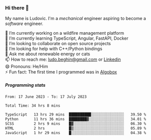 ### Hi there 👋

My name is Ludovic. I'm a *mechanical* engineer aspiring to become a *software* engineer.

 🔭 I’m currently working on a wildfire management platform<br/>
 🌱 I’m currently learning TypeScript, Angular, FastAPI, Docker<br/>
 👯 I’m looking to collaborate on open source projects<br/>
 🤔 I’m looking for help with C++/Python bindings<br/>
 💬 Ask me about renewable energy or cats<br/>
 📫 How to reach me: ludo.beghin@gmail.com or [Linkedin](https://www.linkedin.com/in/ludovic-beghin/)<br/>
 😄 Pronouns: He/Him<br/>
 ⚡ Fun fact: The first time I programmed was in [Algobox](https://fr.wikipedia.org/wiki/Algobox)<br/>

##### Programming stats
<!--START_SECTION:waka-->

```txt
From: 17 June 2023 - To: 17 July 2023

Total Time: 34 hrs 8 mins

TypeScript   13 hrs 29 mins  ██████████░░░░░░░░░░░░░░░   39.50 %
Python       11 hrs 36 mins  ████████▓░░░░░░░░░░░░░░░░   34.01 %
SCSS         2 hrs 9 mins    █▓░░░░░░░░░░░░░░░░░░░░░░░   06.30 %
HTML         2 hrs           █▒░░░░░░░░░░░░░░░░░░░░░░░   05.89 %
JavaScript   1 hr 29 mins    █░░░░░░░░░░░░░░░░░░░░░░░░   04.38 %
```

<!--END_SECTION:waka-->
